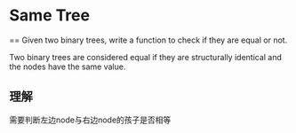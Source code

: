 # Same Tree
==
 Given two binary trees, write a function to check if they are equal or not.

Two binary trees are considered equal if they are structurally identical and the nodes have the same value.

## 理解
需要判断左边node与右边node的孩子是否相等
